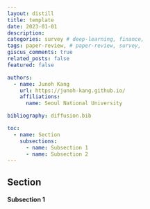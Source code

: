 ```yaml
---
layout: distill
title: template
date: 2023-01-01
description: 
categories: survey # deep-learning, finance, 
tags: paper-review, # paper-review, survey, 
giscus_comments: true
related_posts: false
featured: false

authors:
  - name: Junoh Kang
    url: https://junoh-kang.github.io/
    affiliations:
      name: Seoul National University

bibliography: diffusion.bib

toc:
  - name: Section
    subsections:
      - name: Subsection 1
      - name: Subsection 2
---
```


## Section

#### Subsection 1

